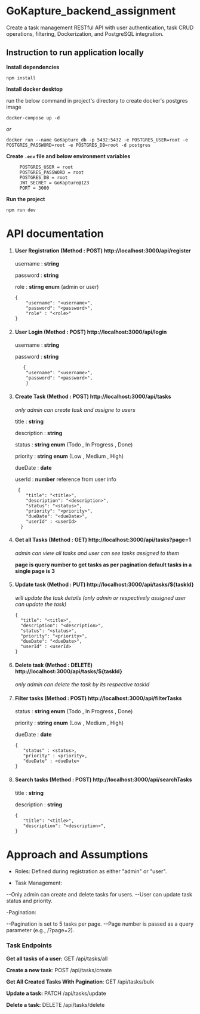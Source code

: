 # GoKapture_backend_assignment
Create a task management RESTful API with user authentication, task CRUD operations, filtering, Dockerization, and PostgreSQL integration.

## Instruction to run application locally

**Install dependencies**

`npm install`

**Install docker desktop**

run the below command in project's directory to create docker's postgres image

```
docker-compose up -d
```

_or_

```
docker run --name GoKapture_db -p 5432:5432 -e POSTGRES_USER=root -e POSTGRES_PASSWORD=root -e POSTGRES_DB=root -d postgres
```

**Create `.env` file and below environment variables**

```
     POSTGRES_USER = root
     POSTGRES_PASSWORD = root
     POSTGRES_DB = root
     JWT_SECRET = GoKapture@123
     PORT = 3000
```

**Run the project**

`npm run dev`
# API documentation

1.  #### User Registration (Method : POST) http://localhost:3000/api/register

    username : **string**

    password : **string**

    role : **stirng enum** (admin or user)

    ```
    {
        "username": "<username>",
        "password": "<password>",
        "role" : "<role>"
    }
    ```

2.  #### User Login (Method : POST) http://localhost:3000/api/login

    username : **string**

    password : **string**

    ```
       {
        "username": "<username>",
        "password": "<password>",
        }
    ```

3.  #### Create Task (Method : POST) http://localhost:3000/api/tasks

    _only admin can create task and assigne to users_

    title : **string**

    description : **string**

    status : **string enum** (Todo , In Progress , Done)

    priority : **string enum** (Low , Medium , High)

    dueDate : **date**

    userId : **number** reference from user info

    ```
     {
        "title": "<title>",
        "description": "<description>",
        "status": "<status>",
        "priority": "<priority>",
        "dueDate": "<dueDate>",
        "userId" : <userId>
      }
    ```

4.  #### Get all Tasks (Method : GET) http://localhost:3000/api/tasks?page=1

    _admin can view all tasks and user can see tasks assigned to them_

    **page is query number to get tasks as per pagination default tasks in a single page is 3**

5.  #### Update task (Method : PUT) http://localhost:3000/api/tasks/${taskId}

    _will update the task details (only admin or respectively assigned user can update the task)_

    ```
    {
      "title": "<title>",
      "description": "<description>",
      "status": "<status>",
      "priority": "<priority>",
      "dueDate": "<dueDate>",
      "userId" : <userId>
    }
    ```

6.  #### Delete task (Method : DELETE) http://localhost:3000/api/tasks/${taskId}

    _only admin can delete the task by its respective taskId_

7.  #### Filter tasks (Method : POST) http://localhost:3000/api/filterTasks

    status : **string enum** (Todo , In Progress , Done)

    priority : **string enum** (Low , Medium , High)

    dueDate : **date**

    ```
    {
       "status" : <status>,
       "priority" : <priority>,
       "dueDate" : <dueDate>
    }
    ```

8.  #### Search tasks (Method : POST) http://localhost:3000/api/searchTasks

    title : **string**

    description : **string**

    ```
    {
       "title": "<title>",
       "description": "<description>",
    }
    ```
# Approach and Assumptions

- Roles: Defined during registration as either "admin" or "user".

- Task Management:

--Only admin can create and delete tasks for users.
--User can update task status and priority.

-Pagination:

--Pagination is set to 5 tasks per page.
--Page number is passed as a query parameter (e.g., /?page=2).

### Task Endpoints

**Get all tasks of a user:** GET /api/tasks/all

**Create a new task**: POST /api/tasks/create

**Get All Created Tasks With Pagination**: GET /api/tasks/bulk

**Update a task:** PATCH /api/tasks/update

**Delete a task:** DELETE /api/tasks/delete


